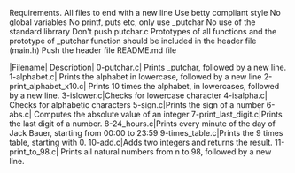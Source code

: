 Requirements.
 All files  to end with a new line
 Use betty compliant style
 No global variables
 No printf, puts etc, only use _putchar
 No use of the standard librrary
 Don't push putchar.c 
 Prototypes of all functions and the prototype of _putchar function should be included in the header file (main.h)
 Push the header file
 README.md file

|Filename| Description|
0-putchar.c| Prints _putchar, followed by a new line.
1-alphabet.c| Prints the alphabet in lowercase, followed by a new line
2-print_alphabet_x10.c| Prints 10 times the alphabet, in lowercases, followed by a new line.
3-islower.c|Checks for lowercase character
4-isalpha.c| Checks for alphabetic characters
5-sign.c|Prints the sign of a number
6-abs.c| Computes the absolute value of an integer
7-print_last_digit.c|Prints the last digit of a number.
8-24_hours.c|Prints every minute of the day of Jack Bauer, starting from 00:00 to 23:59
9-times_table.c|Prints the 9 times table, starting with 0.
10-add.c|Adds two integers and returns the result.
11-print_to_98.c| Prints all natural numbers from n to 98, followed by a new line.

